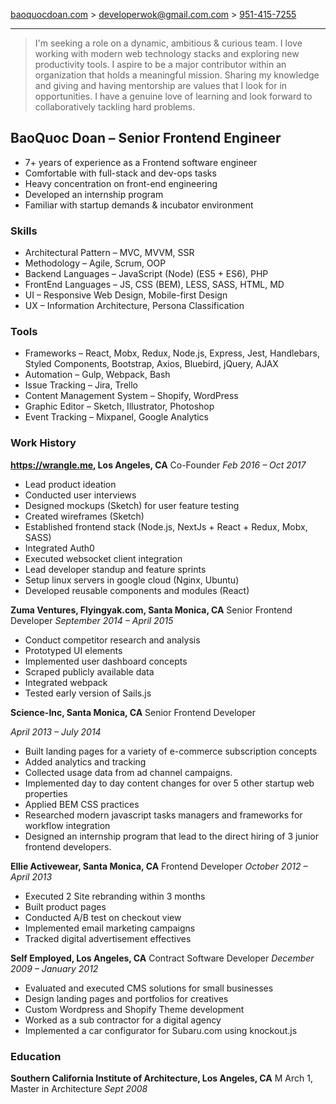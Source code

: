 [baoquocdoan.com](https://baoquocdoan.com) >
[developerwok@gmail.com.com](mailto:developerwok@gmail.com) >
[951-415-7255](tel:9514157255)

-------

>I'm seeking a role on a dynamic, ambitious &amp; curious team. I love working with modern web technology stacks and exploring new productivity tools. I aspire to be a major contributor within an organization that holds a meaningful mission. Sharing my knowledge and giving and having mentorship are values that I look for in opportunities. I have a genuine love of learning and look forward to collaboratively tackling hard problems.

## BaoQuoc Doan &ndash; Senior Frontend Engineer

- 7+ years of experience as a Frontend software engineer
- Comfortable with full-stack and dev-ops tasks
- Heavy concentration on front-end engineering
- Developed an internship program
- Familiar with startup demands & incubator environment

### Skills

- Architectural Pattern &ndash; MVC, MVVM, SSR
- Methodology &ndash; Agile, Scrum, OOP
- Backend Languages &ndash; JavaScript (Node) (ES5 + ES6), PHP
- FrontEnd Languages &ndash; JS, CSS (BEM), LESS, SASS, HTML, MD
- UI &ndash; Responsive Web Design, Mobile-first Design
- UX &ndash; Information Architecture, Persona Classification

### Tools

- Frameworks &ndash; React, Mobx, Redux, Node.js, Express, Jest, Handlebars, Styled Components, Bootstrap, Axios, Bluebird, jQuery, AJAX
- Automation &ndash; Gulp, Webpack, Bash
- Issue Tracking &ndash; Jira, Trello
- Content Management System &ndash; Shopify, WordPress
- Graphic Editor &ndash; Sketch, Illustrator, Photoshop
- Event Tracking &ndash; Mixpanel, Google Analytics

### Work History

**https://wrangle.me, Los Angeles, CA**
Co-Founder
*Feb 2016 &ndash; Oct 2017*

- Lead product ideation
- Conducted user interviews
- Designed mockups (Sketch) for user feature testing
- Created wireframes (Sketch)
- Established frontend stack (Node.js, NextJs + React + Redux, Mobx, SASS)
- Integrated Auth0
- Executed websocket client integration
- Lead developer standup and feature sprints
- Setup linux servers in google cloud (Nginx, Ubuntu)
- Developed reusable components and modules (React)

**Zuma Ventures, Flyingyak.com, Santa Monica, CA**
Senior Frontend Developer
*September 2014 &ndash; April 2015*
- Conduct competitor research and analysis
- Prototyped UI elements
- Implemented user dashboard concepts
- Scraped publicly available data
- Integrated webpack
- Tested early version of Sails.js

**Science-Inc, Santa Monica, CA**
Senior Frontend Developer

*April 2013  &ndash; July 2014*
- Built landing pages for a variety of e-commerce subscription concepts
- Added analytics and tracking
- Collected usage data from ad channel campaigns.
- Implemented day to day content changes for over 5 other startup web properties
- Applied BEM CSS practices
- Researched modern javascript tasks managers and frameworks for workflow integration
- Designed an internship program that lead to the direct hiring of 3 junior frontend developers.

**Ellie Activewear, Santa Monica, CA**
Frontend Developer
*October 2012 &ndash; April 2013*

- Executed 2 Site rebranding within 3 months
- Built product pages
- Conducted A/B test on checkout view
- Implemented email marketing campaigns
- Tracked digital advertisement effectives

**Self Employed, Los Angeles, CA**
Contract Software Developer
*December 2009 &ndash;  January 2012*

- Evaluated and executed CMS solutions for small businesses
- Design landing pages and portfolios for creatives
- Custom Wordpress and Shopify Theme development
- Worked as a sub contractor for a digital agency
- Implemented a car configurator for Subaru.com using knockout.js

### Education
**Southern California Institute of Architecture, Los Angeles, CA**
M Arch 1, Master in Architecture
*Sept 2008*
